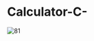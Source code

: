 # Calculator-C-
![81](https://user-images.githubusercontent.com/56322167/214589927-23e373d4-47f9-4070-80ea-a333b2ca53bd.JPG)
